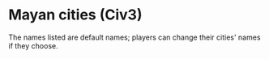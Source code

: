 # Mayan cities (Civ3)

The names listed are default names; players can change their cities' names if they choose.